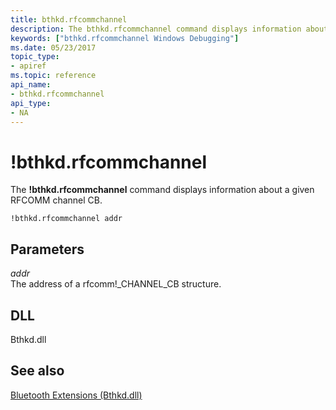 ```yaml
---
title: bthkd.rfcommchannel
description: The bthkd.rfcommchannel command displays information about a given RFCOMM channel CB.
keywords: ["bthkd.rfcommchannel Windows Debugging"]
ms.date: 05/23/2017
topic_type:
- apiref
ms.topic: reference
api_name:
- bthkd.rfcommchannel
api_type:
- NA
---
```


# !bthkd.rfcommchannel


The **!bthkd.rfcommchannel** command displays information about a given RFCOMM channel CB.

```dbgsyntax
!bthkd.rfcommchannel addr 
```

## <span id="ddk__devobj_dbg"></span><span id="DDK__DEVOBJ_DBG"></span>Parameters


<span id="_______addr______"></span><span id="_______ADDR______"></span> *addr*   
The address of a rfcomm!\_CHANNEL\_CB structure.

## <span id="DLL"></span><span id="dll"></span>DLL


Bthkd.dll

## <span id="see_also"></span>See also


[Bluetooth Extensions (Bthkd.dll)](bluetooh-extensions--bthkd-dll-.md)

 

 






